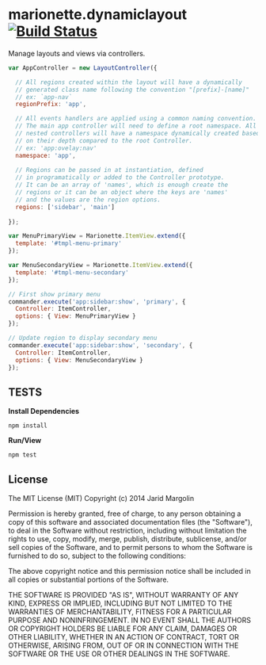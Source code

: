 marionette.dynamiclayout [![Build Status](https://travis-ci.org/jaridmargolin/marionette.dynamiclayout.png)](https://travis-ci.org/jaridmargolin/marionette.dynamiclayout)
========================

Manage layouts and views via controllers.


```js
var AppController = new LayoutController({

  // All regions created within the layout will have a dynamically
  // generated class name following the convention "[prefix]-[name]"
  // ex: `app-nav`
  regionPrefix: 'app',

  // All events handlers are applied using a common naming convention.
  // The main app controller will need to define a root namespace. All
  // nested controllers will have a namespace dynamically created based
  // on their depth compared to the root Controller.
  // ex: 'app:ovelay:nav'
  namespace: 'app',
  
  // Regions can be passed in at instantiation, defined
  // in programatically or added to the Controller prototype.
  // It can be an array of 'names', which is enough create the
  // regions or it can be an object where the keys are 'names'
  // and the values are the region options.
  regions: ['sidebar', 'main']
  
});

var MenuPrimaryView = Marionette.ItemView.extend({
  template: '#tmpl-menu-primary'
});

var MenuSecondaryView = Marionette.ItemView.extend({
  template: '#tmpl-menu-secondary'
});
```

```js
// First show primary menu
commander.execute('app:sidebar:show', 'primary', {
  Controller: ItemController,
  options: { View: MenuPrimaryView }
});

// Update region to display secondary menu
commander.execute('app:sidebar:show', 'secondary', {
  Controller: ItemController,
  options: { View: MenuSecondaryView }
});
```



## TESTS

**Install Dependencies**

```
npm install
```

**Run/View**

```
npm test
```



## License

The MIT License (MIT) Copyright (c) 2014 Jarid Margolin

Permission is hereby granted, free of charge, to any person obtaining a copy of this software and associated documentation files (the "Software"), to deal in the Software without restriction, including without limitation the rights to use, copy, modify, merge, publish, distribute, sublicense, and/or sell copies of the Software, and to permit persons to whom the Software is furnished to do so, subject to the following conditions:

The above copyright notice and this permission notice shall be included in all copies or substantial portions of the Software.

THE SOFTWARE IS PROVIDED "AS IS", WITHOUT WARRANTY OF ANY KIND, EXPRESS OR IMPLIED, INCLUDING BUT NOT LIMITED TO THE WARRANTIES OF MERCHANTABILITY, FITNESS FOR A PARTICULAR PURPOSE AND NONINFRINGEMENT. IN NO EVENT SHALL THE AUTHORS OR COPYRIGHT HOLDERS BE LIABLE FOR ANY CLAIM, DAMAGES OR OTHER LIABILITY, WHETHER IN AN ACTION OF CONTRACT, TORT OR OTHERWISE, ARISING FROM, OUT OF OR IN CONNECTION WITH THE SOFTWARE OR THE USE OR OTHER DEALINGS IN THE SOFTWARE.